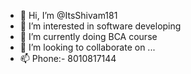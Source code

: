 - 👋 Hi, I’m @ItsShivam181
- 👀 I’m interested in software developing
- 🌱 I’m currently doing BCA course 
- 💞️ I’m looking to collaborate on ...
- 📫 Phone:- 8010817144

<!---
ItsShivam181/ItsShivam181 is a ✨ special ✨ repository because its `README.md` (this file) appears on your GitHub profile.
You can click the Preview link to take a look at your changes.
--->
